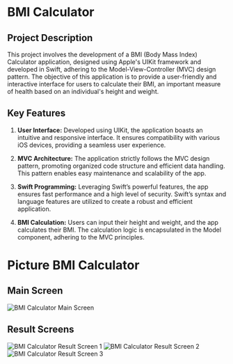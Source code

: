 
#  BMI Calculator

## Project Description

This project involves the development of a BMI (Body Mass Index) Calculator application, designed using Apple's UIKit framework and developed in Swift, adhering to the Model-View-Controller (MVC) design pattern. The objective of this application is to provide a user-friendly and interactive interface for users to calculate their BMI, an important measure of health based on an individual's height and weight.

## Key Features

1. **User Interface:** Developed using UIKit, the application boasts an intuitive and responsive interface. It ensures compatibility with various iOS devices, providing a seamless user experience.

2. **MVC Architecture:** The application strictly follows the MVC design pattern, promoting organized code structure and efficient data handling. This pattern enables easy maintenance and scalability of the app.

3. **Swift Programming:** Leveraging Swift’s powerful features, the app ensures fast performance and a high level of security. Swift’s syntax and language features are utilized to create a robust and efficient application.

4. **BMI Calculation:** Users can input their height and weight, and the app calculates their BMI. The calculation logic is encapsulated in the Model component, adhering to the MVC principles.

# Picture BMI Calculator

## Main Screen
![BMI Calculator Main Screen](BMI-mainscreen.png)

## Result Screens
![BMI Calculator Result Screen 1](BMI-result1.png)
![BMI Calculator Result Screen 2](BMI-result2.png)
![BMI Calculator Result Screen 3](BMI-result3.png)
